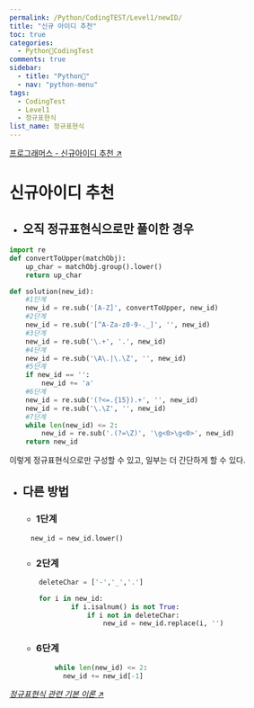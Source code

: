 ```yaml
---
permalink: /Python/CodingTEST/Level1/newID/
title: "신규 아이디 추천"
toc: true
categories:
  - Python🐸CodingTest
comments: true
sidebar:
  - title: "Python🐸"
  - nav: "python-menu"
tags:
  - CodingTest
  - Level1
  - 정규표현식
list_name: 정규표현식
---
```

[프로그래머스 - 신규아이디 추천 ↗️](https://programmers.co.kr/learn/courses/30/lessons/72410)

# 신규아이디 추천

- ## 오직 정규표현식으로만 풀이한 경우

```python
import re
def convertToUpper(matchObj):
    up_char = matchObj.group().lower()
    return up_char

def solution(new_id):
    #1단계
    new_id = re.sub('[A-Z]', convertToUpper, new_id)
    #2단계
    new_id = re.sub('[^A-Za-z0-9-._]', '', new_id)
    #3단계
    new_id = re.sub('\.+', '.', new_id)
    #4단계
    new_id = re.sub('\A\.|\.\Z', '', new_id)
    #5단계
    if new_id == '':
        new_id += 'a'
    #6단계
    new_id = re.sub('(?<=.{15}).+', '', new_id)
    new_id = re.sub('\.\Z', '', new_id)
    #7단계
    while len(new_id) <= 2:
        new_id = re.sub('.(?=\Z)', '\g<0>\g<0>', new_id)
    return new_id
```

이렇게 정규표현식으로만 구성할 수 있고, 일부는 더 간단하게 할 수 있다.

- ## 다른 방법
  - ### 1단계
  ```python
    new_id = new_id.lower()
  ```

  - ### 2단계
  ```python
      deleteChar = ['-','_','.']

      for i in new_id:
              if i.isalnum() is not True:
                  if i not in deleteChar:
                      new_id = new_id.replace(i, '')
  ```

  - ### 6단계
  ```python
          while len(new_id) <= 2:
            new_id += new_id[-1]
  ```
  
*[정규표현식 관련 기본 이론 ↗️](https://chanyoung-dev.github.io/Python/Basic/String/)*